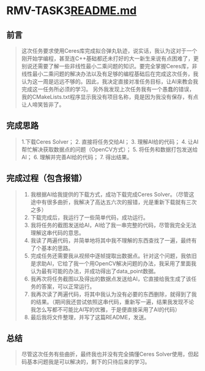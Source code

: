 # RMV-TASK3[README.md](https://github.com/user-attachments/files/22579898/README.md)
## **前言**
> 这次任务要求使用Ceres库完成拟合弹丸轨迹，说实话，我认为这对于一个刚开始学编程，甚至连C++基础都还未打好的大一新生来说有点困难了，更别说还需要了解一些非线性最小二乘问题的知识。要完全掌握Ceres库，非线性最小二乘问题的解决办法以及有足够的编程基础后在完成这次任务，我认为这一周是远远不够的。因此，我决定直接对准任务目标，让AI来教会我完成这一任务所必须的学习。
> 另外我发现上次任务我有一个愚蠢的错误，我的CMakeLists.txt程序显示我没有项目名称，竟是因为我没有保存，有点让人啼笑皆非了。
## **完成思路**
> 1.下载Ceres Solver；
> 2. 直接将任务交给AI；
> 3. 理解AI给的代码；
> 4. 让AI帮忙解决获取数据点的问题（OpenCV方式）；
> 5. 将任务和数据打包发送给AI；
> 6. 理解并完善AI给的代码；
> 7. 得出结果。
## **完成过程（包含报错）**
> 1. 我根据AI给我提供的下载方式，成功下载完成Ceres Solver。（尽管这途中有很多曲折，我解决了高达五六次的报错，光是重新下载就有三次之多）
> 2. 下载完成后，我运行了一些简单代码，成功运行。
> 3. 我将任务的截图发送给AI，AI给了我一串完整的代码，尽管我完全无法理解这串代码的意思。
> 4. 我读了两遍代码，并简单地将其中我不理解的东西查找了一遍，最终有了个基本的思路。
> 5. 完成任务还需要我从视频中逐帧提取出数据点。针对这个问题，我依旧是求助AI，它给了我一个用OpenCV解决问题的办法，我采用了里面我认为最有可能的办法，并成功得出了data_point数据。
> 6. 我再次将任务截图以及得出的数据点发送给AI，它直接给我生成了该任务的答案，可以正常运行。
> 7. 我再次读了两遍代码，将其中我认为没有必要的东西删除，就得到了我的结果。（期间我还尝试依照这串代码，重新写一遍，结果我发现不论我怎么写都不可能比AI写的优雅，于是便直接采用了AI的代码）
> 8. 最后我将文件整理，并写了这篇README，发送。
## **总结**
> 尽管这次任务有些曲折，最终我也并没有完全搞懂Ceres Solver使用，但起码基本问题我是可以解决的，剩下的只待后来的学习。
